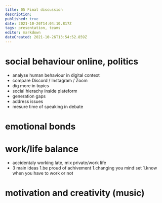 ```yaml
---
title: 05 Final discussion
description: 
published: true
date: 2021-10-26T14:04:10.817Z
tags: presentation, teams
editor: markdown
dateCreated: 2021-10-26T13:54:52.859Z
---
```


# social behaviour online, politics

- analyse human behaviour in digital context
- compare Discord / Instagram / Zoom
- dig more in topics
- social hierachy inside plateform
- generation gaps
- address issues
- mesure time of speaking in debate

# emotional bonds



# work/life balance

- accidentaly working late, mix private/work life
- 3 main ideas
	1.be proud of achivement
	1.changing you mind set
  1.know when you have to work or not




# motivation and creativity (music)